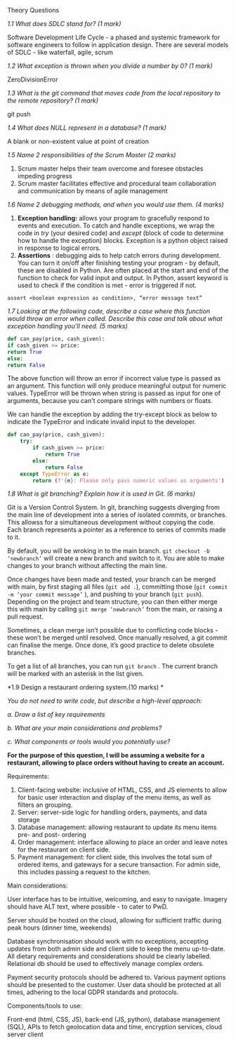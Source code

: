Theory Questions

*1.1    What does SDLC stand for? (1 mark)*

Software Development Life Cycle - a phased and systemic framework for software engineers to follow in application design. There are several models of SDLC - like waterfall, agile, scrum

*1.2 What exception is thrown when you divide a number by 0? (1 mark)*

ZeroDivisionError

*1.3   What is the git command that moves code from the local repository to the remote repository? (1 mark)*

git push

*1.4 What does NULL represent in a database? (1 mark)*

A blank or non-existent value at point of creation

*1.5 Name 2 responsibilities of the Scrum Master (2 marks)*

1. Scrum master helps their team overcome and foresee obstacles impeding progress
2. Scrum master facilitates effective and procedural team collaboration and communication by means of agile management

*1.6 Name 2 debugging methods, and when you would use them. (4 marks)*

1. **Exception handling:** allows your program to gracefully respond to events and execution. To catch and handle exceptions, we wrap the code in *try* (your desired code) and *except* (block of code to determine how to handle the exception) blocks. Exception is a python object raised in response to logical errors.
2. **Assertions** : debugging aids to help catch errors during development. You can turn it on/off after finishing testing your program - by default, these are disabled in Python. Are often placed at the start and end of the function to check for valid input and output. In Python, assert keyword is used to check if the condition is met - error is triggered if not.

`assert <boolean expression as condition>, “error message text”`

*1.7   Looking at the following code, describe a case where this function would throw an error when called. Describe this case and talk about what exception handling you’ll need. (5 marks)*

```python
def can_pay(price, cash_given):
if cash_given >= price:
return True
else:
return False
```

The above function will throw an error if incorrect value type is passed as an argument. This function will only produce meaningful output for numeric values. TypeError will be thrown when string is passed as input for one of arguments, because you can't compare strings with numbers or floats.

We can handle the exception by adding the try-except block as below to indicate the TypeError and indicate invalid input to the developer.

```python
def can_pay(price, cash_given):
    try:
        if cash_given >= price:
            return True
        else:
            return False
    except TypeError as e:
        return (f'{e}: Please only pass numeric values as arguments')
```

*1.8 What is git branching? Explain how it is used in Git. (6 marks)*

Git is a Version Control System. In git, branching suggests diverging from the main line of development into a series of isolated commits, or branches. This allowss for a simultaneous development without copying the code. Each branch represents a pointer as a reference to series of commits made to it.

By default, you will be wroking in to the main branch. `git checkout -b ‘newbranch’` will create a new branch and switch to it. You are able to make changes to your branch without affecting the main line.

Once changes have been made and tested, your branch can be merged with main, by first staging all files (`git add .`), committing those (`git commit -m ‘your commit message’` ), and pushing to your branch (`git push`). Depending on the project and team structure, you can then either merge this with main by calling `git merge ‘newbranch’` from the main, or raising a pull request.

Sometimes, a clean merge isn’t possible due to conflicting code blocks - these won’t be merged until resolved. Once manually resolved, a git commit can finalise the merge. Once done, it’s good practice to delete obsolete branches.

To get a list of all branches, you can run `git branch` . The current branch will be marked with an asterisk in the list given.

*1.9  Design a restaurant ordering system.(10 marks) *

*You do not need to write code, but describe a high-level approach:*

*a. Draw a list of key requirements*

*b. What are your main considerations and problems?*

*c. What components or tools would you potentially use?*

**For the purpose of this question, I will be assuming a website for a restaurant, allowing to place orders without having to create an account.**

Requirements:

1. Client-facing website: inclusive of HTML, CSS, and JS elements to allow for basic user interaction and display of the menu items, as well as filters an grouping.
2. Server: server-side logic for handling orders, payments, and data storage
3. Database management: allowing restaurant to update its menu items pre- and post- ordering
4. Order management: interface allowing to place an order and leave notes for the restaurant on client side.
5. Payment management: for client side, this involves the total sum of ordered items, and gateways for a secure transaction. For admin side, this includes passing a request to the kitchen.

Main considerations:

User interface has to be intuitive, welcoming, and easy to navigate. Imagery should have ALT text, where possible - to cater to PwD.

Server should be hosted on the cloud, allowing for sufficient traffic during peak hours (dinner time, weekends)

Database synchronisation should work with no exceptions, accepting updates from both admin side and client side to keep the menu up-to-date. All dietary requirements and considerations should be clearly labelled. Relational db should be used to effectively manage complex orders.

Payment security protocols should be adhered to. Various payment options should be presented to the customer. User data should be protected at all times, adhering to the local GDPR standards and protocols.

Components/tools to use:

Front-end (html, CSS, JS), back-end (JS, python), database management (SQL), APIs to fetch geolocation data and time, encryption services, cloud server client
